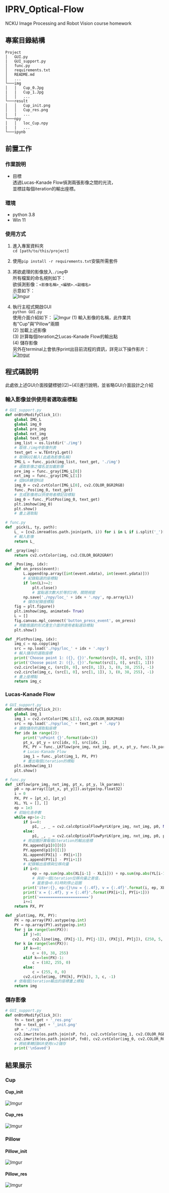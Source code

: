 # IPRV_Optical-Flow
NCKU Image Processing and Robot Vision course homework

## 專案目錄結構
```
Project
│   GUI.py
|   GUI_support.py
│   func.py
│   requirements.txt  
│   README.md      
│   ...    
└───img   
│   │   Cup_0.Jpg
|   |   Cup_1.Jpg
│   │   ...
└───result   
│   │   Cup_init.png
│   │   Cup_res.png
|   |   ...
└───npy  
│   │   loc_Cup.npy
|   |   ...
└───ipynb 
```

## 前置工作
### 作業說明
* 目標\
透過Lucas-Kanade Flow偵測兩張影像之間的光流，\
並標註每個iteration的輸出座標。

### 環境
* python 3.8
* Win 11

### 使用方式
1. 進入專案資料夾\
`cd [path/to/this/project]` 

2. 使用`pip install -r requirements.txt`安裝所需套件

3. 將欲處理的影像放入`./img`中\
   所有檔案的命名規則如下：\
   欲偵測影像：`<影像名稱>_<編號>.<副檔名>`\
   示意如下：\
   ![Imgur](https://i.imgur.com/AjEHsrJ.png)
4. 執行主程式開啟GUI\
`python GUI.py`   
使用介面介紹如下：
![Imgur](https://i.imgur.com/A3fBprm.png)
(1) 輸入影像的名稱，此作業共有"Cup"與"Pillow"兩類\
(2) 加載上述影像\
(3) 計算每個iteration之Lucas-Kanade Flow的輸出點\
(4) 儲存影像\
另外在terminal上會依序print出目前流程的資訊，詳見以下操作影片：\
[![Imgur](https://i.imgur.com/0r4JQVj.png)](https://www.youtube.com/watch?v=K2AEwcPKR8I)

## 程式碼說明
此處依上述GUI介面按鍵標號((2)~(4))進行說明，並省略GUI介面設計之介紹
### 輸入影像並供使用者選取座標點
```py
# GUI_support.py
def onBtnModifyClick_1():
    global IMG_L
    global img_0
    global pre_img
    global nxt_img
    global text_get
    img_list = os.listdir('./img')
    # 取得./img中影像列表
    text_get = w.TEntry1.get()
    # 取得GUI輸入(此處為影像名稱)
    IMG_L = func._pick(img_list, text_get, './img')
    # 選取影像之檔名並加載影像
    pre_img = func._gray(IMG_L[0])
    nxt_img = func._gray(IMG_L[1])
    # 從BGR轉至RGB
    img_0 = cv2.cvtColor(IMG_L[0], cv2.COLOR_BGR2RGB)
    func._Pos(img_0, text_get)
    # 生成影像用以供使用者標記目標點
    img_0 = func._PlotPos(img_0, text_get)
    plt.imshow(img_0)
    plt.show() 
    # 畫上選取點
```
```py
# func.py
def _pick(L, ty, path):
    L_ = [cv2.imread(os.path.join(path, i)) for i in L if i.split('_')[0]==ty]
    # 輸入影像
    return L_

def _gray(img):
    return cv2.cvtColor(img, cv2.COLOR_BGR2GRAY)

def _Pos(img, idx):
    def on_press(event):
        L.append(np.array([int(event.xdata), int(event.ydata)]))
        # 紀錄點選的座標點
        if len(L)>=2: 
            plt.close()
            # 當點選次數大於等於2時，關閉視窗
        np.save('./npy/loc_' + idx + '.npy', np.array(L))
        # 儲存紀錄座標點
    fig = plt.figure()
    plt.imshow(img, animated= True)
    L = []
    fig.canvas.mpl_connect('button_press_event', on_press)
    # 用動態圖的形式產生介面供使用者點選目標點
    plt.show() 

def _PlotPos(img, idx):
    img_c = np.copy(img)
    src = np.load('./npy/loc_' + idx + '.npy')
    # 輸入儲存的選取座標
    print('Choose point 1: ({}, {})'.format(src[0, 0], src[0, 1]))
    print('Choose point 2: ({}, {})'.format(src[1, 0], src[1, 1]))
    cv2.circle(img_c, (src[0, 0], src[0, 1]), 3, (0, 38, 255), -1)
    cv2.circle(img_c, (src[1, 0], src[1, 1]), 3, (0, 38, 255), -1)
    # 畫上座標點
    return img_c

```
### Lucas-Kanade Flow
```py
# GUI_support.py
def onBtnModifyClick_2():
    global img_1
    img_1 = cv2.cvtColor(IMG_L[1], cv2.COLOR_BGR2RGB)
    src = np.load('./npy/loc_' + text_get + '.npy')
    # 讀取儲存的選取點座標
    for idx in range(2):
        print('\nPoint {}'.format(idx+1))
        pt_x, pt_y = src[idx, 0], src[idx, 1]
        PX, PY = func._LKflow(pre_img, nxt_img, pt_x, pt_y, func.lk_params)
        # Lucas-Kanade Flow
        img_1 = func._plot(img_1, PX, PY)
        # 畫出每個iteration的標點
    plt.imshow(img_1)
    plt.show()
```
```py
# func.py
def _LKflow(pre_img, nxt_img, pt_x, pt_y, lk_params):
    p0 = np.array([[pt_x, pt_y]]).astype(np.float32)
    i = 0
    PX, PY = [pt_x], [pt_y]
    XL, YL = [], []
    ep = 1e3
    # 初始化各參數
    while ep>1e-2:
        if i==0:
            p1, _, _ = cv2.calcOpticalFlowPyrLK(pre_img, nxt_img, p0, None, **lk_params)
        else:
            p1, _, _ = cv2.calcOpticalFlowPyrLK(pre_img, nxt_img, p0, p1, flags=cv2.OPTFLOW_USE_INITIAL_FLOW, **lk_params)
        # 用迴圈計算每個iteration的輸出座標
        PX.append(p1[0][0])
        PY.append(p1[0][1])
        XL.append(PX[i] - PX[i+1])
        YL.append(PY[i] - PY[i+1])
        # 紀錄輸出座標與位移向量
        if i>0:
            ep = np.sum(np.abs(XL[i-1] - XL[i])) + np.sum(np.abs(YL[i-1] - YL[i])) 
            # 與前一個iteration位移向量之差值，
            # 當差值<0.01時則停止迴圈
        print('iter:{}, ep:{}\nu = {:.4f}, v = {:.4f}'.format(i, ep, XL[i], YL[i]))
        print('x = {:.4f}, y = {:.4f}'.format(PX[i+1], PY[i+1]))
        print('======================')    
        i+=1    
    return PX, PY    

def _plot(img, PX, PY):
    PX = np.array(PX).astype(np.int)
    PY = np.array(PY).astype(np.int)
    for j in range(len(PX)):
        if j!=0:
            cv2.line(img, (PX[j-1], PY[j-1]), (PX[j], PY[j]), (250, 5, 216), 2)
    for k in range(len(PX)):
        if k==0:
            c = (0, 38, 255)
        elif k==len(PX)-1:
            c = (182, 255, 0)
        else:
            c = (255, 0, 0)
        cv2.circle(img, (PX[k], PY[k]), 3, c, -1) 
    # 依每個iteration輸出的座標畫上標點
    return img
```
### 儲存影像
```py
# GUI_support.py
def onBtnModifyClick_3():
    fn = text_get + '_res.png'
    fn0 = text_get + '_init.png'
    sP = './res'
    cv2.imwrite(os.path.join(sP, fn), cv2.cvtColor(img_1, cv2.COLOR_RGB2BGR))
    cv2.imwrite(os.path.join(sP, fn0), cv2.cvtColor(img_0, cv2.COLOR_RGB2BGR))
    # 將結果轉回BGR使用cv2儲存
    print('\nSaved')
```

## 結果展示
### Cup
#### Cup_init
![Imgur](https://i.imgur.com/tjcJT6K.png)
#### Cup_res
![Imgur](https://i.imgur.com/bbVAnq5.png)

### Pillow
#### Pillow_init
![Imgur](https://i.imgur.com/QjhylIa.png)
#### Pillow_res
![Imgur](https://i.imgur.com/zxaF64M.png)

